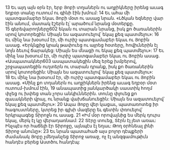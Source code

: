 13 Եւ այդ այն օրն էր, երբ Յոբի տղաներն ու աղջիկները իրենց աւագ եղբօր տանը ուտում ու գինի էին խմում: 14 Եւ ահա մի պատգամաբեր եկաւ Յոբի մօտ ու ասաց նրան. «Լծկան եզները վար էին անում, մատակ էշերն էլ՝ արածում նրանց մօտերքը. 15 գերեվարողները602 եկան ու տարան նրանց, իսկ քո ծառաներին սրով կոտորեցին: Միայն ես ազատուելով՝ եկայ քեզ պատմելու»:
16 Եւ մինչ նա խօսում էր, մի ուրիշ պատգամաբեր եկաւ ու Յոբին ասաց. «Երկնքից կրակ թափուեց ու այրեց հօտերը, հովիւներին էլ նոյն ձեւով ճարակեց: Միայն ես մնացի ու եկայ քեզ պատմելու»: 17 Եւ մինչ նա խօսում էր, մի ուրիշ պատգամաբեր եկաւ ու Յոբին ասաց. «Ասպատակներ603 ասպատակեցին մեզ երեք խմբերով, շրջապատեցին ուղտերն ու տարան դրանք, իսկ քո ծառաներին սրով կոտորեցին: Միայն ես ազատուելով՝ եկայ քեզ պատմելու»: 18 Եւ մինչ նա խօսում էր, մի ուրիշ պատգամաբեր եկաւ ու Յոբին ասաց. «Մինչ քո տղաներն ու աղջիկներն իրենց աւագ եղբօր մօտ ուտում-խմում էին, 19 անապատից յանկարծակի սաստիկ հողմ փչեց ու խփեց տան չորս անկիւններին. տունը փլուեց քո զաւակների վրայ, ու նրանք վախճանուեցին: Միայն ես ազատուելով՝ եկայ քեզ պատմելու»:
20 Ապա Յոբը վեր կացաւ, պատառոտեց իր հագուստները, կտրեց իր գլխի մազերը եւ գետին փռուելով՝ երկրպագեց Տիրոջն ու ասաց. 21 «Իմ մօր որովայնից ես մերկ դուրս եկայ, մերկ էլ կը վերադառնամ: 22 Տէրը տուեց, Տէրն էլ յետ առաւ: Ինչպէս որ հաճելի էր Տիրոջը, այնպէս էլ եղաւ: Թող օրհնեալ լինի Տիրոջ անունը»: 23 Եւ նրան պատահած այս բոլոր դէպքերի ժամանակ Յոբը չմեղանչեց Տիրոջ առաջ, ոչ էլ անզգամութիւն հանդէս բերեց Աստծու հանդէպ:
